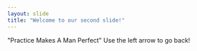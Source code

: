 ```yaml
---
layout: slide
title: "Welcome to our second slide!"
---
```

"Practice Makes A Man Perfect"
Use the left arrow to go back!
